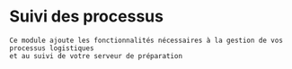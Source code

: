 # Suivi des processus


    Ce module ajoute les fonctionnalités nécessaires à la gestion de vos processus logistiques
    et au suivi de votre serveur de préparation
  
